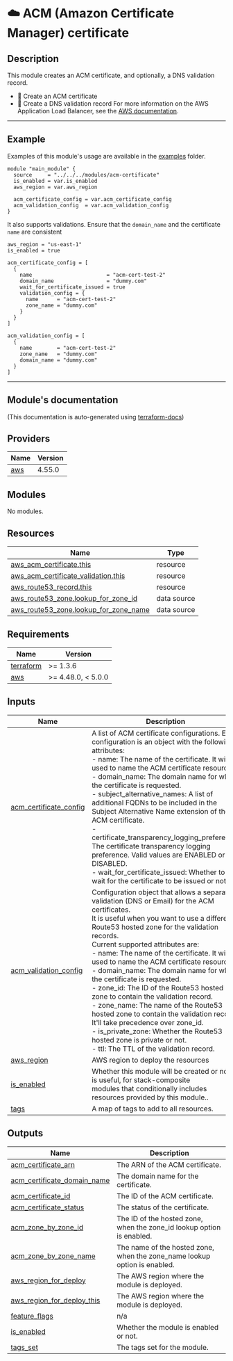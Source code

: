<!-- BEGIN_TF_DOCS -->
# ☁️ ACM (Amazon Certificate Manager) certificate
## Description

This module creates an ACM certificate, and optionally, a DNS validation record.
* 🚀 Create an ACM certificate
* 🚀 Create a DNS validation record
For more information on the AWS Application Load Balancer, see the [AWS documentation](https://docs.aws.amazon.com/elasticloadbalancing/latest/application/introduction.html).

---
## Example
Examples of this module's usage are available in the [examples](./examples) folder.

```hcl
module "main_module" {
  source     = "../../../modules/acm-certificate"
  is_enabled = var.is_enabled
  aws_region = var.aws_region

  acm_certificate_config = var.acm_certificate_config
  acm_validation_config  = var.acm_validation_config
}
```


It also supports validations. Ensure that the `domain_name` and the certificate `name` are consistent
```hcl
aws_region = "us-east-1"
is_enabled = true

acm_certificate_config = [
  {
    name                        = "acm-cert-test-2"
    domain_name                 = "dummy.com"
    wait_for_certificate_issued = true
    validation_config = {
      name      = "acm-cert-test-2"
      zone_name = "dummy.com"
    }
  }
]

acm_validation_config = [
  {
    name        = "acm-cert-test-2"
    zone_name   = "dummy.com"
    domain_name = "dummy.com"
  }
]
```
---

## Module's documentation
(This documentation is auto-generated using [terraform-docs](https://terraform-docs.io))
## Providers

| Name | Version |
|------|---------|
| <a name="provider_aws"></a> [aws](#provider\_aws) | 4.55.0 |

## Modules

No modules.

## Resources

| Name | Type |
|------|------|
| [aws_acm_certificate.this](https://registry.terraform.io/providers/hashicorp/aws/latest/docs/resources/acm_certificate) | resource |
| [aws_acm_certificate_validation.this](https://registry.terraform.io/providers/hashicorp/aws/latest/docs/resources/acm_certificate_validation) | resource |
| [aws_route53_record.this](https://registry.terraform.io/providers/hashicorp/aws/latest/docs/resources/route53_record) | resource |
| [aws_route53_zone.lookup_for_zone_id](https://registry.terraform.io/providers/hashicorp/aws/latest/docs/data-sources/route53_zone) | data source |
| [aws_route53_zone.lookup_for_zone_name](https://registry.terraform.io/providers/hashicorp/aws/latest/docs/data-sources/route53_zone) | data source |

## Requirements

| Name | Version |
|------|---------|
| <a name="requirement_terraform"></a> [terraform](#requirement\_terraform) | >= 1.3.6 |
| <a name="requirement_aws"></a> [aws](#requirement\_aws) | >= 4.48.0, < 5.0.0 |

## Inputs

| Name | Description | Type | Default | Required |
|------|-------------|------|---------|:--------:|
| <a name="input_acm_certificate_config"></a> [acm\_certificate\_config](#input\_acm\_certificate\_config) | A list of ACM certificate configurations. Each configuration is an object with the following attributes:<br>  - name: The name of the certificate. It will be used to name the ACM certificate resource.<br>  - domain\_name: The domain name for which the certificate is requested.<br>  - subject\_alternative\_names: A list of additional FQDNs to be included in the Subject Alternative Name extension of the ACM certificate.<br>  - certificate\_transparency\_logging\_preference: The certificate transparency logging preference. Valid values are ENABLED or DISABLED.<br>  - wait\_for\_certificate\_issued: Whether to wait for the certificate to be issued or not. | <pre>list(object({<br>    name                                        = string<br>    domain_name                                 = string<br>    subject_alternative_names                   = optional(list(string), [])<br>    certificate_transparency_logging_preference = optional(string, "ENABLED")<br>    wait_for_certificate_issued                 = optional(bool, false)<br>  }))</pre> | `null` | no |
| <a name="input_acm_validation_config"></a> [acm\_validation\_config](#input\_acm\_validation\_config) | Configuration object that allows a separated validation (DNS or Email) for the ACM certificates.<br>It is useful when you want to use a different Route53 hosted zone for the validation records.<br>Current supported attributes are:<br>- name: The name of the certificate. It will be used to name the ACM certificate resource.<br>- domain\_name: The domain name for which the certificate is requested.<br>- zone\_id: The ID of the Route53 hosted zone to contain the validation record.<br>- zone\_name: The name of the Route53 hosted zone to contain the validation record. It'll take precedence over zone\_id.<br>- is\_private\_zone: Whether the Route53 hosted zone is private or not.<br>- ttl: The TTL of the validation record. | <pre>list(object({<br>    name            = string<br>    domain_name     = string<br>    zone_id         = optional(string, null)<br>    zone_name       = optional(string, null) // it'll take precedence<br>    is_private_zone = optional(bool, false)<br>    ttl             = optional(number, 300)<br>  }))</pre> | `null` | no |
| <a name="input_aws_region"></a> [aws\_region](#input\_aws\_region) | AWS region to deploy the resources | `string` | n/a | yes |
| <a name="input_is_enabled"></a> [is\_enabled](#input\_is\_enabled) | Whether this module will be created or not. It is useful, for stack-composite<br>modules that conditionally includes resources provided by this module.. | `bool` | n/a | yes |
| <a name="input_tags"></a> [tags](#input\_tags) | A map of tags to add to all resources. | `map(string)` | `{}` | no |

## Outputs

| Name | Description |
|------|-------------|
| <a name="output_acm_certificate_arn"></a> [acm\_certificate\_arn](#output\_acm\_certificate\_arn) | The ARN of the ACM certificate. |
| <a name="output_acm_certificate_domain_name"></a> [acm\_certificate\_domain\_name](#output\_acm\_certificate\_domain\_name) | The domain name for the certificate. |
| <a name="output_acm_certificate_id"></a> [acm\_certificate\_id](#output\_acm\_certificate\_id) | The ID of the ACM certificate. |
| <a name="output_acm_certificate_status"></a> [acm\_certificate\_status](#output\_acm\_certificate\_status) | The status of the certificate. |
| <a name="output_acm_zone_by_zone_id"></a> [acm\_zone\_by\_zone\_id](#output\_acm\_zone\_by\_zone\_id) | The ID of the hosted zone, when the zone\_id lookup option is enabled. |
| <a name="output_acm_zone_by_zone_name"></a> [acm\_zone\_by\_zone\_name](#output\_acm\_zone\_by\_zone\_name) | The name of the hosted zone, when the zone\_name lookup option is enabled. |
| <a name="output_aws_region_for_deploy"></a> [aws\_region\_for\_deploy](#output\_aws\_region\_for\_deploy) | The AWS region where the module is deployed. |
| <a name="output_aws_region_for_deploy_this"></a> [aws\_region\_for\_deploy\_this](#output\_aws\_region\_for\_deploy\_this) | The AWS region where the module is deployed. |
| <a name="output_feature_flags"></a> [feature\_flags](#output\_feature\_flags) | n/a |
| <a name="output_is_enabled"></a> [is\_enabled](#output\_is\_enabled) | Whether the module is enabled or not. |
| <a name="output_tags_set"></a> [tags\_set](#output\_tags\_set) | The tags set for the module. |
<!-- END_TF_DOCS -->